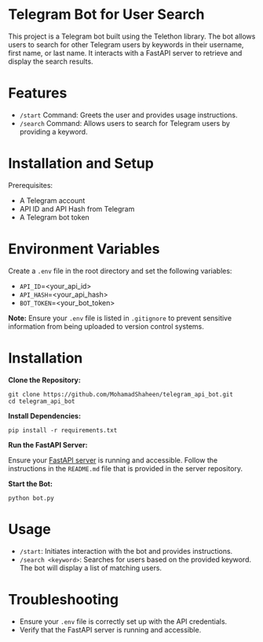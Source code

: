 # Telegram Bot for User Search

This project is a Telegram bot built using the Telethon library. The bot allows users to search for other Telegram users by keywords in their username, first name, or last name. It interacts with a FastAPI server to retrieve and display the search results.

# Features

- `/start` Command: Greets the user and provides usage instructions.
- `/search` Command: Allows users to search for Telegram users by providing a keyword.

# Installation and Setup

Prerequisites:

- A Telegram account
- API ID and API Hash from Telegram
- A Telegram bot token

# Environment Variables

Create a `.env` file in the root directory and set the following variables:

- `API_ID`=<your_api_id>
- `API_HASH`=<your_api_hash>
- `BOT_TOKEN`=<your_bot_token>

**Note:** Ensure your `.env` file is listed in `.gitignore` to prevent sensitive information from being uploaded to version control systems.

# Installation

**Clone the Repository:**

```shell
git clone https://github.com/MohamadShaheen/telegram_api_bot.git
cd telegram_api_bot
```

**Install Dependencies:**

```shell
pip install -r requirements.txt
```

**Run the FastAPI Server:**

Ensure your [FastAPI server](https://github.com/MohamadShaheen/telegram_api_server.git) is running and accessible. Follow the instructions in the `README.md` file that is provided in the server repository. 

**Start the Bot:**

```shell
python bot.py
```

# Usage

- `/start`: Initiates interaction with the bot and provides instructions.
- `/search <keyword>`: Searches for users based on the provided keyword. The bot will display a list of matching users.

# Troubleshooting

- Ensure your `.env` file is correctly set up with the API credentials.
- Verify that the FastAPI server is running and accessible.
